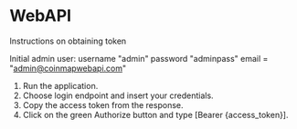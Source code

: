 # WebAPI
Instructions on obtaining token

Initial admin user:
username "admin"
password "adminpass"
email = "admin@coinmapwebapi.com"

1. Run the application.
2. Choose login endpoint and insert your credentials.
3. Copy the access token from the response.
4. Click on the green Authorize button and type [Bearer {access_token}].
